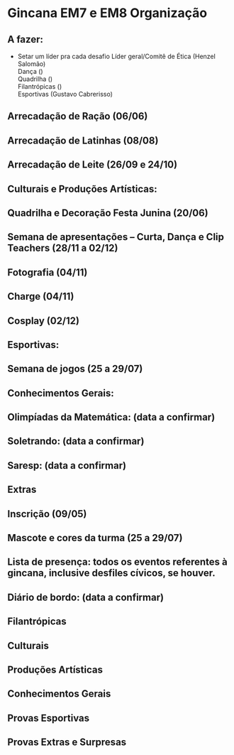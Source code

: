 # Gincana EM7 e EM8 Organização

## A fazer:

- Setar um líder pra cada desafio
Líder geral/Comitê de Ética (Henzel Salomão) <br/>
Dança () <br/>
Quadrilha () <br/>
Filantrópicas () <br/>
Esportivas (Gustavo Cabrerisso) <br/>



## Arrecadação de Ração (06/06)
## Arrecadação de Latinhas (08/08)
## Arrecadação de Leite (26/09 e 24/10)
## Culturais e Produções Artísticas:
## Quadrilha e Decoração Festa Junina (20/06)
## Semana de apresentações – Curta, Dança e Clip Teachers (28/11 a 02/12)
## Fotografia (04/11)
## Charge (04/11)
## Cosplay (02/12)
## Esportivas:
## Semana de jogos (25 a 29/07)
## Conhecimentos Gerais:
## Olimpíadas da Matemática: (data a confirmar)
## Soletrando: (data a confirmar)
## Saresp: (data a confirmar)
## Extras
## Inscrição (09/05)
## Mascote e cores da turma (25 a 29/07)
## Lista de presença: todos os eventos referentes à gincana, inclusive desfiles cívicos, se houver.
## Diário de bordo: (data a confirmar)







## Filantrópicas
## Culturais
## Produções Artísticas
## Conhecimentos Gerais
## Provas Esportivas
## Provas Extras e Surpresas
